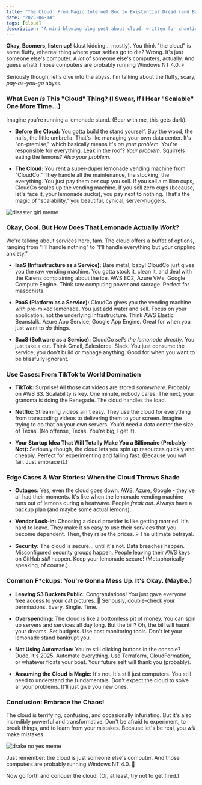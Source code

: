 ```yaml
---
title: "The Cloud: From Magic Internet Box to Existential Dread (and Back Again)"
date: "2025-04-14"
tags: [cloud]
description: "A mind-blowing blog post about cloud, written for chaotic Gen Z engineers."
---
```


**Okay, Boomers, listen up!** (Just kidding... mostly). You think "the cloud" is some fluffy, ethereal thing where your selfies go to die? Wrong. It's just someone else's computer. A *lot* of someone else's computers, actually. And guess what? Those computers are probably running Windows NT 4.0. 💀

Seriously though, let's dive into the abyss. I'm talking about the fluffy, scary, *pay-as-you-go* abyss.

### What Even *Is* This "Cloud" Thing? (I Swear, If I Hear "Scalable" One More Time...)

Imagine you're running a lemonade stand. (Bear with me, this gets dark).

*   **Before the Cloud:** You gotta build the stand yourself. Buy the wood, the nails, the little umbrella. That's like managing your own data center. It's "on-premise," which basically means it's *on your problem*. You're responsible for everything. Leak in the roof? *Your problem*. Squirrels eating the lemons? *Also your problem.*

*   **The Cloud:** You rent a super-duper lemonade vending machine from "CloudCo." They handle all the maintenance, the stocking, the everything. You just pay them per cup you sell. If you sell a million cups, CloudCo scales up the vending machine. If you sell zero cups (because, let's face it, your lemonade sucks), you pay next to nothing. That's the magic of "scalability," you beautiful, cynical, server-huggers.

![disaster girl meme](https://i.kym-cdn.com/entries/icons/mobile/000/005/160/lol.jpg)

### Okay, Cool. But How Does That Lemonade Actually *Work*?

We're talking about services here, fam. The cloud offers a buffet of options, ranging from "I'll handle nothing" to "I'll handle everything but your crippling anxiety."

*   **IaaS (Infrastructure as a Service):** Bare metal, baby! CloudCo just gives you the raw vending machine. You gotta stock it, clean it, and deal with the Karens complaining about the ice. AWS EC2, Azure VMs, Google Compute Engine. Think raw computing power and storage. Perfect for masochists.

*   **PaaS (Platform as a Service):** CloudCo gives you the vending machine *with* pre-mixed lemonade. You just add water and sell. Focus on your application, not the underlying infrastructure. Think AWS Elastic Beanstalk, Azure App Service, Google App Engine. Great for when you just want to *do* things.

*   **SaaS (Software as a Service):** CloudCo *sells the lemonade directly*. You just take a cut. Think Gmail, Salesforce, Slack. You just consume the service; you don't build or manage anything. Good for when you want to be blissfully ignorant.

### Use Cases: From TikTok to World Domination

*   **TikTok:** Surprise! All those cat videos are stored *somewhere*. Probably on AWS S3. Scalability is key. One minute, nobody cares. The next, your grandma is doing the Renegade. The cloud handles the load.

*   **Netflix:** Streaming videos ain't easy. They use the cloud for everything from transcoding videos to delivering them to your screen. Imagine trying to do that on your own servers. You'd need a data center the size of Texas. (No offense, Texas. You're big, I get it).

*   **Your Startup Idea That Will Totally Make You a Billionaire (Probably Not):** Seriously though, the cloud lets you spin up resources quickly and cheaply. Perfect for experimenting and failing fast. (Because you *will* fail. Just embrace it.)

### Edge Cases & War Stories: When the Cloud Throws Shade

*   **Outages:** Yes, even the cloud goes down. AWS, Azure, Google - they've all had their moments. It's like when the lemonade vending machine runs out of lemons during a heatwave. People *freak out*. Always have a backup plan (and maybe some actual lemons).

*   **Vendor Lock-in:** Choosing a cloud provider is like getting married. It's hard to leave. They make it so easy to use their services that you become dependent. Then, they raise the prices. 💀 The ultimate betrayal.

*   **Security:** The cloud is secure... until it's not. Data breaches happen. Misconfigured security groups happen. People leaving their AWS keys on GitHub *still* happen. Keep your lemonade secure! (Metaphorically speaking, of course.)

### Common F*ckups: You're Gonna Mess Up. It's Okay. (Maybe.)

*   **Leaving S3 Buckets Public:** Congratulations! You just gave everyone free access to your cat pictures. 🤡 Seriously, double-check your permissions. Every. Single. Time.

*   **Overspending:** The cloud is like a bottomless pit of money. You can spin up servers and services all day long. But the bill? Oh, the bill will haunt your dreams. Set budgets. Use cost monitoring tools. Don't let your lemonade stand bankrupt you.

*   **Not Using Automation:** You're still clicking buttons in the console? Dude, it's 2025. Automate everything. Use Terraform, CloudFormation, or whatever floats your boat. Your future self will thank you (probably).

*   **Assuming the Cloud is Magic:** It's not. It's still just computers. You still need to understand the fundamentals. Don't expect the cloud to solve all your problems. It'll just give you new ones.

### Conclusion: Embrace the Chaos!

The cloud is terrifying, confusing, and occasionally infuriating. But it's also incredibly powerful and transformative. Don't be afraid to experiment, to break things, and to learn from your mistakes. Because let's be real, you *will* make mistakes.

![drake no yes meme](https://i.imgflip.com/1z013k.jpg)

Just remember: the cloud is just someone else's computer. And those computers are probably running Windows NT 4.0. 🙏

Now go forth and conquer the cloud! (Or, at least, try not to get fired.)
